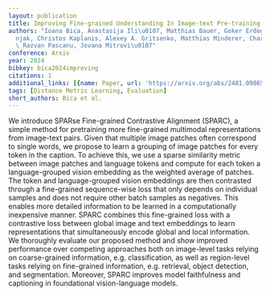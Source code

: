 ```yaml
---
layout: publication
title: Improving Fine-grained Understanding In Image-text Pre-training
authors: "Ioana Bica, Anastasija Ili\u0107, Matthias Bauer, Goker Erdogan, Matko Bo\u0161\
  njak, Christos Kaplanis, Alexey A. Gritsenko, Matthias Minderer, Charles Blundell,\
  \ Razvan Pascanu, Jovana Mitrovi\u0107"
conference: Arxiv
year: 2024
bibkey: bica2024improving
citations: 1
additional_links: [{name: Paper, url: 'https://arxiv.org/abs/2401.09865'}]
tags: [Distance Metric Learning, Evaluation]
short_authors: Bica et al.
---
```

We introduce SPARse Fine-grained Contrastive Alignment (SPARC), a simple
method for pretraining more fine-grained multimodal representations from
image-text pairs. Given that multiple image patches often correspond to single
words, we propose to learn a grouping of image patches for every token in the
caption. To achieve this, we use a sparse similarity metric between image
patches and language tokens and compute for each token a language-grouped
vision embedding as the weighted average of patches. The token and
language-grouped vision embeddings are then contrasted through a fine-grained
sequence-wise loss that only depends on individual samples and does not require
other batch samples as negatives. This enables more detailed information to be
learned in a computationally inexpensive manner. SPARC combines this
fine-grained loss with a contrastive loss between global image and text
embeddings to learn representations that simultaneously encode global and local
information. We thoroughly evaluate our proposed method and show improved
performance over competing approaches both on image-level tasks relying on
coarse-grained information, e.g. classification, as well as region-level tasks
relying on fine-grained information, e.g. retrieval, object detection, and
segmentation. Moreover, SPARC improves model faithfulness and captioning in
foundational vision-language models.